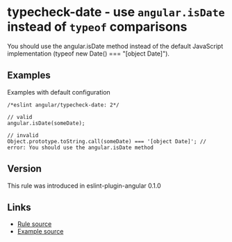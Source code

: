 <!-- WARNING: Generated documentation. Edit docs and examples in the rule and examples file ('rules/typecheck-date.js', 'examples/typecheck-date.js'). -->

# typecheck-date - use `angular.isDate` instead of `typeof` comparisons

You should use the angular.isDate method instead of the default JavaScript implementation (typeof new Date() === "[object Date]").

## Examples

Examples with default configuration

    /*eslint angular/typecheck-date: 2*/

    // valid
    angular.isDate(someDate);

    // invalid
    Object.prototype.toString.call(someDate) === '[object Date]'; // error: You should use the angular.isDate method

## Version

This rule was introduced in eslint-plugin-angular 0.1.0

## Links

* [Rule source](../rules/typecheck-date.js)
* [Example source](../examples/typecheck-date.js)
